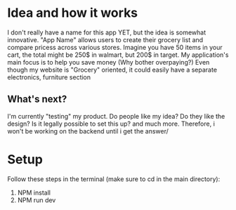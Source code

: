 # Idea and how it works
I don't really have a name for this app YET, but the idea is somewhat innovative.
"App Name" allows users to create their grocery list and compare pricess across various stores.  Imagine you have 50 items in your cart, the total might be 250$ in walmart, but 200$ in target. My application's main focus is to help you save money (Why bother overpaying?)
Even though my website is "Grocery" oriented, it could easily have a separate electronics, furniture section

## What's next?

I'm currently "testing" my product. Do people like my idea? Do they like the design? Is it legally possible to set this up? and much more.
Therefore, i won't be working on the backend until i get the answer/

# Setup
Follow these steps in the terminal (make sure to cd in the main directory):

1) NPM install 
2) NPM run dev
